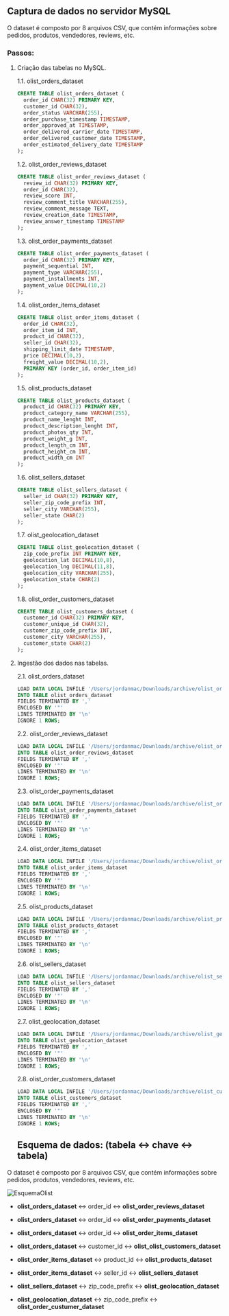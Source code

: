 
## Captura de dados no servidor MySQL

O dataset é composto por 8 arquivos CSV, que contém informações sobre pedidos, produtos, vendedores, reviews, etc.

### Passos:

1. Criação das tabelas no MySQL.

    1.1. olist_orders_dataset

    ```sql
    CREATE TABLE olist_orders_dataset (
      order_id CHAR(32) PRIMARY KEY,
      customer_id CHAR(32),
      order_status VARCHAR(255),
      order_purchase_timestamp TIMESTAMP,
      order_approved_at TIMESTAMP,
      order_delivered_carrier_date TIMESTAMP,
      order_delivered_customer_date TIMESTAMP,
      order_estimated_delivery_date TIMESTAMP
    );
    ```

    1.2. olist_order_reviews_dataset

    ```sql
    CREATE TABLE olist_order_reviews_dataset (
      review_id CHAR(32) PRIMARY KEY,
      order_id CHAR(32),
      review_score INT,
      review_comment_title VARCHAR(255),
      review_comment_message TEXT,
      review_creation_date TIMESTAMP,
      review_answer_timestamp TIMESTAMP
    );
    ```

    1.3. olist_order_payments_dataset

    ```sql
    CREATE TABLE olist_order_payments_dataset (
      order_id CHAR(32) PRIMARY KEY,
      payment_sequential INT,
      payment_type VARCHAR(255),
      payment_installments INT,
      payment_value DECIMAL(10,2)
    );
    ```

    1.4. olist_order_items_dataset

    ```sql
    CREATE TABLE olist_order_items_dataset (
      order_id CHAR(32),
      order_item_id INT,
      product_id CHAR(32),
      seller_id CHAR(32),
      shipping_limit_date TIMESTAMP,
      price DECIMAL(10,2),
      freight_value DECIMAL(10,2),
      PRIMARY KEY (order_id, order_item_id)
    );
    ```

    1.5. olist_products_dataset

    ```sql
    CREATE TABLE olist_products_dataset (
      product_id CHAR(32) PRIMARY KEY,
      product_category_name VARCHAR(255),
      product_name_lenght INT,
      product_description_lenght INT,
      product_photos_qty INT,
      product_weight_g INT,
      product_length_cm INT,
      product_height_cm INT,
      product_width_cm INT
    );
    ```

    1.6. olist_sellers_dataset

    ```sql
    CREATE TABLE olist_sellers_dataset (
      seller_id CHAR(32) PRIMARY KEY,
      seller_zip_code_prefix INT,
      seller_city VARCHAR(255),
      seller_state CHAR(2)
    );
    ```

    1.7. olist_geolocation_dataset

    ```sql
    CREATE TABLE olist_geolocation_dataset (
      zip_code_prefix INT PRIMARY KEY,
      geolocation_lat DECIMAL(10,8),
      geolocation_lng DECIMAL(11,8),
      geolocation_city VARCHAR(255),
      geolocation_state CHAR(2)
    );
    ```

    1.8. olist_order_customers_dataset

    ```sql
    CREATE TABLE olist_customers_dataset (
      customer_id CHAR(32) PRIMARY KEY,
      customer_unique_id CHAR(32),
      customer_zip_code_prefix INT,
      customer_city VARCHAR(255),
      customer_state CHAR(2)
    );
    ```

2. Ingestão dos dados nas tabelas.

    2.1. olist_orders_dataset

    ```sql
    LOAD DATA LOCAL INFILE '/Users/jordanmac/Downloads/archive/olist_orders_dataset.csv'
    INTO TABLE olist_orders_dataset
    FIELDS TERMINATED BY ','
    ENCLOSED BY '"'
    LINES TERMINATED BY '\n'
    IGNORE 1 ROWS;
    ```

    2.2. olist_order_reviews_dataset

    ```sql
    LOAD DATA LOCAL INFILE '/Users/jordanmac/Downloads/archive/olist_order_reviews_dataset.csv'
    INTO TABLE olist_order_reviews_dataset
    FIELDS TERMINATED BY ','
    ENCLOSED BY '"'
    LINES TERMINATED BY '\n'
    IGNORE 1 ROWS;
    ```

    2.3. olist_order_payments_dataset

    ```sql
    LOAD DATA LOCAL INFILE '/Users/jordanmac/Downloads/archive/olist_order_payments_dataset.csv'
    INTO TABLE olist_order_payments_dataset
    FIELDS TERMINATED BY ','
    ENCLOSED BY '"'
    LINES TERMINATED BY '\n'
    IGNORE 1 ROWS;
    ```

    2.4. olist_order_items_dataset

    ```sql
    LOAD DATA LOCAL INFILE '/Users/jordanmac/Downloads/archive/olist_order_items_dataset.csv'
    INTO TABLE olist_order_items_dataset
    FIELDS TERMINATED BY ','
    ENCLOSED BY '"'
    LINES TERMINATED BY '\n'
    IGNORE 1 ROWS;
    ```

    2.5. olist_products_dataset

    ```sql
    LOAD DATA LOCAL INFILE '/Users/jordanmac/Downloads/archive/olist_products_dataset.csv'
    INTO TABLE olist_products_dataset
    FIELDS TERMINATED BY ','
    ENCLOSED BY '"'
    LINES TERMINATED BY '\n'
    IGNORE 1 ROWS;
    ```

    2.6. olist_sellers_dataset

    ```sql
    LOAD DATA LOCAL INFILE '/Users/jordanmac/Downloads/archive/olist_sellers_dataset.csv'
    INTO TABLE olist_sellers_dataset
    FIELDS TERMINATED BY ','
    ENCLOSED BY '"'
    LINES TERMINATED BY '\n'
    IGNORE 1 ROWS;
    ```

    2.7. olist_geolocation_dataset

    ```sql
    LOAD DATA LOCAL INFILE '/Users/jordanmac/Downloads/archive/olist_geolocation_dataset.csv'
    INTO TABLE olist_geolocation_dataset
    FIELDS TERMINATED BY ','
    ENCLOSED BY '"'
    LINES TERMINATED BY '\n'
    IGNORE 1 ROWS;
    ```

    2.8. olist_order_customers_dataset

    ```sql
    LOAD DATA LOCAL INFILE '/Users/jordanmac/Downloads/archive/olist_customers_dataset.csv'
    INTO TABLE olist_customers_dataset
    FIELDS TERMINATED BY ','
    ENCLOSED BY '"'
    LINES TERMINATED BY '\n'
    IGNORE 1 ROWS;
    ```
    ## Esquema de dados: (tabela <-> chave <-> tabela)

O dataset é composto por 8 arquivos CSV, que contém informações sobre pedidos, produtos, vendedores, reviews, etc.

![EsquemaOlist](https://i.imgur.com/HRhd2Y0.png)

- **olist_orders_dataset** <-> order_id <-> **olist_order_reviews_dataset**
- **olist_orders_dataset** <-> order_id <-> **olist_order_payments_dataset**
- **olist_orders_dataset** <-> order_id <-> **olist_order_items_dataset**
- **olist_orders_dataset** <-> customer_id <-> **olist_olist_customers_dataset**

- **olist_order_items_dataset** <-> product_id <-> **olist_products_dataset**
- **olist_order_items_dataset** <-> seller_id <-> **olist_sellers_dataset**

- **olist_sellers_dataset** <-> zip_code_prefix <-> **olist_geolocation_dataset**

- **olist_geolocation_dataset** <-> zip_code_prefix <-> **olist_order_custumer_dataset**
